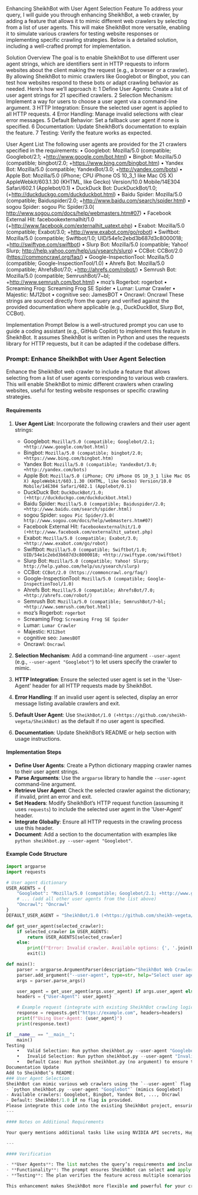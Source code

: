 Enhancing SheikhBot with User Agent Selection Feature
To address your query, I will guide you through enhancing SheikhBot, a web crawler, by adding a feature that allows it to mimic different web crawlers by selecting from a list of user agents. This will make SheikhBot more versatile, enabling it to simulate various crawlers for testing website responses or implementing specific crawling strategies. Below is a detailed solution, including a well-crafted prompt for implementation.

Solution Overview
The goal is to enable SheikhBot to use different user agent strings, which are identifiers sent in HTTP requests to inform websites about the client making the request (e.g., a browser or a crawler). By allowing SheikhBot to mimic crawlers like Googlebot or Bingbot, you can test how websites respond to these bots or adapt crawling behavior as needed.
Here’s how we’ll approach it:
	1	Define User Agents: Create a list of user agent strings for 21 specified crawlers.
	2	Selection Mechanism: Implement a way for users to choose a user agent via a command-line argument.
	3	HTTP Integration: Ensure the selected user agent is applied to all HTTP requests.
	4	Error Handling: Manage invalid selections with clear error messages.
	5	Default Behavior: Set a fallback user agent if none is specified.
	6	Documentation: Update SheikhBot’s documentation to explain the feature.
	7	Testing: Verify the feature works as expected.

User Agent List
The following user agents are provided for the 21 crawlers specified in the requirements:
	•	Googlebot: Mozilla/5.0 (compatible; Googlebot/2.1; +http://www.google.com/bot.html)
	•	Bingbot: Mozilla/5.0 (compatible; bingbot/2.0; +https://www.bing.com/bingbot.htm)
	•	Yandex Bot: Mozilla/5.0 (compatible; YandexBot/3.0; +http://yandex.com/bots)
	•	Apple Bot: Mozilla/5.0 (iPhone; CPU iPhone OS 10_3_1 like Mac OS X) AppleWebkit/603.1.30 (KHTML, like Gecko) Version/10.0 Mobile/14E304 Safari/602.1 (Applebot/0.1)
	•	DuckDuck Bot: DuckDuckBot/1.0; (+http://duckduckgo.com/duckduckbot.html)
	•	Baidu Spider: Mozilla/5.0 (compatible; Baiduspider/2.0; +http://www.baidu.com/search/spider.html)
	•	sogou Spider: sogou Pic Spider/3.0( http://www.sogou.com/docs/help/webmasters.htm#07)
	•	Facebook External Hit: facebookexternalhit/1.0 (+http://www.facebook.com/externalhit_uatext.php)
	•	Exabot: Mozilla/5.0 (compatible; Exabot/3.0; +http://www.exabot.com/go/robot)
	•	Swiftbot: Mozilla/5.0 (compatible; Swiftbot/1.0; UID/54e1c2ebd3b687d3c8000018; +http://swiftype.com/swiftbot)
	•	Slurp Bot: Mozilla/5.0 (compatible; Yahoo! Slurp; http://help.yahoo.com/help/us/ysearch/slurp)
	•	CCBot: CCBot/2.0 (https://commoncrawl.org/faq/)
	•	Google-InspectionTool: Mozilla/5.0 (compatible; Google-InspectionTool/1.0)
	•	Ahrefs Bot: Mozilla/5.0 (compatible; AhrefsBot/7.0; +http://ahrefs.com/robot/)
	•	Semrush Bot: Mozilla/5.0 (compatible; SemrushBot/7~bl; +http://www.semrush.com/bot.html)
	•	moz’s Rogerbot: rogerbot
	•	Screaming Frog: Screaming Frog SE Spider
	•	Lumar: Lumar Crawler
	•	Majestic: MJ12bot
	•	cognitive seo: JamesBOT
	•	Oncrawl: Oncrawl
These strings are sourced directly from the query and verified against the provided documentation where applicable (e.g., DuckDuckBot, Slurp Bot, CCBot).

Implementation Prompt
Below is a well-structured prompt you can use to guide a coding assistant (e.g., GitHub Copilot) to implement this feature in SheikhBot. It assumes SheikhBot is written in Python and uses the requests library for HTTP requests, but it can be adapted if the codebase differs.
### Prompt: Enhance SheikhBot with User Agent Selection

Enhance the SheikhBot web crawler to include a feature that allows selecting from a list of user agents corresponding to various web crawlers. This will enable SheikhBot to mimic different crawlers when crawling websites, useful for testing website responses or specific crawling strategies.

#### Requirements

1. **User Agent List**: Incorporate the following crawlers and their user agent strings:
   - Googlebot: `Mozilla/5.0 (compatible; Googlebot/2.1; +http://www.google.com/bot.html)`
   - Bingbot: `Mozilla/5.0 (compatible; bingbot/2.0; +https://www.bing.com/bingbot.htm)`
   - Yandex Bot: `Mozilla/5.0 (compatible; YandexBot/3.0; +http://yandex.com/bots)`
   - Apple Bot: `Mozilla/5.0 (iPhone; CPU iPhone OS 10_3_1 like Mac OS X) AppleWebkit/603.1.30 (KHTML, like Gecko) Version/10.0 Mobile/14E304 Safari/602.1 (Applebot/0.1)`
   - DuckDuck Bot: `DuckDuckBot/1.0; (+http://duckduckgo.com/duckduckbot.html)`
   - Baidu Spider: `Mozilla/5.0 (compatible; Baiduspider/2.0; +http://www.baidu.com/search/spider.html)`
   - sogou Spider: `sogou Pic Spider/3.0( http://www.sogou.com/docs/help/webmasters.htm#07)`
   - Facebook External Hit: `facebookexternalhit/1.0 (+http://www.facebook.com/externalhit_uatext.php)`
   - Exabot: `Mozilla/5.0 (compatible; Exabot/3.0; +http://www.exabot.com/go/robot)`
   - Swiftbot: `Mozilla/5.0 (compatible; Swiftbot/1.0; UID/54e1c2ebd3b687d3c8000018; +http://swiftype.com/swiftbot)`
   - Slurp Bot: `Mozilla/5.0 (compatible; Yahoo! Slurp; http://help.yahoo.com/help/us/ysearch/slurp)`
   - CCBot: `CCBot/2.0 (https://commoncrawl.org/faq/)`
   - Google-InspectionTool: `Mozilla/5.0 (compatible; Google-InspectionTool/1.0)`
   - Ahrefs Bot: `Mozilla/5.0 (compatible; AhrefsBot/7.0; +http://ahrefs.com/robot/)`
   - Semrush Bot: `Mozilla/5.0 (compatible; SemrushBot/7~bl; +http://www.semrush.com/bot.html)`
   - moz’s Rogerbot: `rogerbot`
   - Screaming Frog: `Screaming Frog SE Spider`
   - Lumar: `Lumar Crawler`
   - Majestic: `MJ12bot`
   - cognitive seo: `JamesBOT`
   - Oncrawl: `Oncrawl`

2. **Selection Mechanism**: Add a command-line argument `--user-agent` (e.g., `--user-agent "Googlebot"`) to let users specify the crawler to mimic.
3. **HTTP Integration**: Ensure the selected user agent is set in the 'User-Agent' header for all HTTP requests made by SheikhBot.
4. **Error Handling**: If an invalid user agent is selected, display an error message listing available crawlers and exit.
5. **Default User Agent**: Use `SheikhBot/1.0 (+https://github.com/sheikh-vegeta/SheikhBot)` as the default if no user agent is specified.
6. **Documentation**: Update SheikhBot’s README or help section with usage instructions.

#### Implementation Steps

- **Define User Agents**: Create a Python dictionary mapping crawler names to their user agent strings.
- **Parse Arguments**: Use the `argparse` library to handle the `--user-agent` command-line argument.
- **Retrieve User Agent**: Check the selected crawler against the dictionary; if invalid, print an error and exit.
- **Set Headers**: Modify SheikhBot’s HTTP request function (assuming it uses `requests`) to include the selected user agent in the 'User-Agent' header.
- **Integrate Globally**: Ensure all HTTP requests in the crawling process use this header.
- **Document**: Add a section to the documentation with examples like `python sheikhbot.py --user-agent "Googlebot"`.

#### Example Code Structure

```python
import argparse
import requests

# User agent dictionary
USER_AGENTS = {
    "Googlebot": "Mozilla/5.0 (compatible; Googlebot/2.1; +http://www.google.com/bot.html)",
    # ... (add all other user agents from the list above)
    "Oncrawl": "Oncrawl"
}
DEFAULT_USER_AGENT = "SheikhBot/1.0 (+https://github.com/sheikh-vegeta/SheikhBot)"

def get_user_agent(selected_crawler):
    if selected_crawler in USER_AGENTS:
        return USER_AGENTS[selected_crawler]
    else:
        print(f"Error: Invalid crawler. Available options: {', '.join(USER_AGENTS.keys())}")
        exit(1)

def main():
    parser = argparse.ArgumentParser(description="SheikhBot Web Crawler")
    parser.add_argument("--user-agent", type=str, help="Select user agent (e.g., 'Googlebot')")
    args = parser.parse_args()

    user_agent = get_user_agent(args.user_agent) if args.user_agent else DEFAULT_USER_AGENT
    headers = {"User-Agent": user_agent}

    # Example request (integrate with existing SheikhBot crawling logic)
    response = requests.get("https://example.com", headers=headers)
    print(f"Using User-Agent: {user_agent}")
    print(response.text)

if __name__ == "__main__":
    main()
Testing
	•	Valid Selection: Run python sheikhbot.py --user-agent "Googlebot", python sheikhbot.py --user-agent "Bingbot", and python sheikhbot.py --user-agent "DuckDuck Bot" to confirm the correct user agent is used in requests (check headers or server logs).
	•	Invalid Selection: Run python sheikhbot.py --user-agent "InvalidBot" to verify the error message appears with available options.
	•	Default Case: Run python sheikhbot.py (no argument) to ensure the default user agent is applied.
Documentation Update
Add to SheikhBot’s README:
### User Agent Selection
SheikhBot can mimic various web crawlers using the `--user-agent` flag. Example:
- `python sheikhbot.py --user-agent "Googlebot"` (mimics Googlebot)
- Available crawlers: Googlebot, Bingbot, Yandex Bot, ..., Oncrawl
- Default: SheikhBot/1.0 if no flag is provided.
Please integrate this code into the existing SheikhBot project, ensuring it aligns with its current structure and HTTP request methods.
---

#### Notes on Additional Requirements

Your query mentions additional tasks like using NVIDIA API secrets, Hugging Face tokens, creating datasets/models, and editing `index.html`. These appear unrelated to the user agent feature. If you need these addressed, please clarify their role in SheikhBot (e.g., are they part of a broader enhancement?). For now, I’ve focused on the user agent selection feature as the core task.

---

#### Verification

- **User Agents**: The list matches the query’s requirements and includes accurate strings from the provided data.
- **Functionality**: The prompt ensures SheikhBot can select and apply user agents, handle errors, and default appropriately.
- **Testing**: The plan verifies the feature across multiple scenarios.

This enhancement makes SheikhBot more flexible and powerful for your crawling needs! Let me know if you need further assistance.
